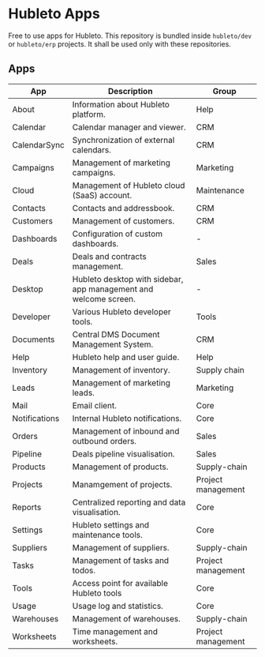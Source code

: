 # Hubleto Apps

Free to use apps for Hubleto. This repository is bundled inside `hubleto/dev` or `hubleto/erp` projects. It shall be used only with these repositories.

## Apps

| App           | Description                                                      | Group              |
| ------------- | ---------------------------------------------------------------- | ------------------ |
| About         | Information about Hubleto platform.                              | Help               |
| Calendar      | Calendar manager and viewer.                                     | CRM                |
| CalendarSync  | Synchronization of external calendars.                           | CRM                |
| Campaigns     | Management of marketing campaigns.                               | Marketing          |
| Cloud         | Management of Hubleto cloud (SaaS) account.                      | Maintenance        |
| Contacts      | Contacts and addressbook.                                        | CRM                |
| Customers     | Management of customers.                                         | CRM                |
| Dashboards    | Configuration of custom dashboards.                              | -                  |
| Deals         | Deals and contracts management.                                  | Sales              |
| Desktop       | Hubleto desktop with sidebar, app management and welcome screen. | -                  |
| Developer     | Various Hubleto developer tools.                                 | Tools              |
| Documents     | Central DMS Document Management System.                          | CRM                |
| Help          | Hubleto help and user guide.                                     | Help               |
| Inventory     | Management of inventory.                                         | Supply chain       |
| Leads         | Management of marketing leads.                                   | Marketing          |
| Mail          | Email client.                                                    | Core               |
| Notifications | Internal Hubleto notifications.                                  | Core               |
| Orders        | Management of inbound and outbound orders.                       | Sales              |
| Pipeline      | Deals pipeline visualisation.                                    | Sales              |
| Products      | Management of products.                                          | Supply-chain       |
| Projects      | Manamgement of projects.                                         | Project management |
| Reports       | Centralized reporting and data visualisation.                    | Core               |
| Settings      | Hubleto settings and maintenance tools.                          | Core               |
| Suppliers     | Management of suppliers.                                         | Supply-chain       |
| Tasks         | Management of tasks and todos.                                   | Project management |
| Tools         | Access point for available Hubleto tools                         | Core               |
| Usage         | Usage log and statistics.                                        | Core               |
| Warehouses    | Management of warehouses.                                        | Supply-chain       |
| Worksheets    | Time management and worksheets.                                  | Project management |

